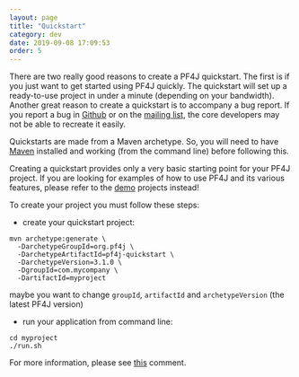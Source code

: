 ```yaml
---
layout: page
title: "Quickstart"
category: dev
date: 2019-09-08 17:09:53
order: 5
---
```


There are two really good reasons to create a PF4J quickstart. The first is if you just want to get started using PF4J quickly. 
The quickstart will set up a ready-to-use project in under a minute (depending on your bandwidth). Another great reason to create a quickstart is to accompany a bug report. 
If you report a bug in [Github](https://github.com/pf4j/pf4j/issues) or on the [mailing list](http://groups.google.com/group/pf4j), the core developers may not be able to recreate it easily.

Quickstarts are made from a Maven archetype. So, you will need to have [Maven](http://maven.apache.org) installed and working (from the command line) before following this.

Creating a quickstart provides only a very basic starting point for your PF4J project. If you are looking for examples of how to use PF4J and its various features, please refer to the [demo](/doc/demo.html) projects instead!

To create your project you must follow these steps:

- create your quickstart project:

```
mvn archetype:generate \
  -DarchetypeGroupId=org.pf4j \
  -DarchetypeArtifactId=pf4j-quickstart \
  -DarchetypeVersion=3.1.0 \
  -DgroupId=com.mycompany \
  -DartifactId=myproject
```
maybe you want to change `groupId`, `artifactId` and `archetypeVersion` (the latest PF4J version)

- run your application from command line:

```
cd myproject
./run.sh
```

For more information, please see [this](https://github.com/pf4j/pf4j/issues/306#issuecomment-493198655) comment.
